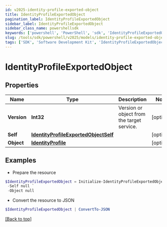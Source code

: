 ```yaml
---
id: v2025-identity-profile-exported-object
title: IdentityProfileExportedObject
pagination_label: IdentityProfileExportedObject
sidebar_label: IdentityProfileExportedObject
sidebar_class_name: powershellsdk
keywords: ['powershell', 'PowerShell', 'sdk', 'IdentityProfileExportedObject', 'V2025IdentityProfileExportedObject'] 
slug: /tools/sdk/powershell/v2025/models/identity-profile-exported-object
tags: ['SDK', 'Software Development Kit', 'IdentityProfileExportedObject', 'V2025IdentityProfileExportedObject']
---
```



# IdentityProfileExportedObject

## Properties

Name | Type | Description | Notes
------------ | ------------- | ------------- | -------------
**Version** | **Int32** | Version or object from the target service. | [optional] 
**Self** | [**IdentityProfileExportedObjectSelf**](identity-profile-exported-object-self) |  | [optional] 
**Object** | [**IdentityProfile**](identity-profile) |  | [optional] 

## Examples

- Prepare the resource
```powershell
$IdentityProfileExportedObject = Initialize-IdentityProfileExportedObject  -Version 1 `
 -Self null `
 -Object null
```

- Convert the resource to JSON
```powershell
$IdentityProfileExportedObject | ConvertTo-JSON
```


[[Back to top]](#) 

